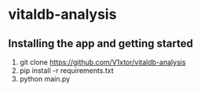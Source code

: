 # vitaldb-analysis

## Installing the app and getting started
1. git clone https://github.com/V1xtor/vitaldb-analysis
2. pip install -r requirements.txt
3. python main.py
